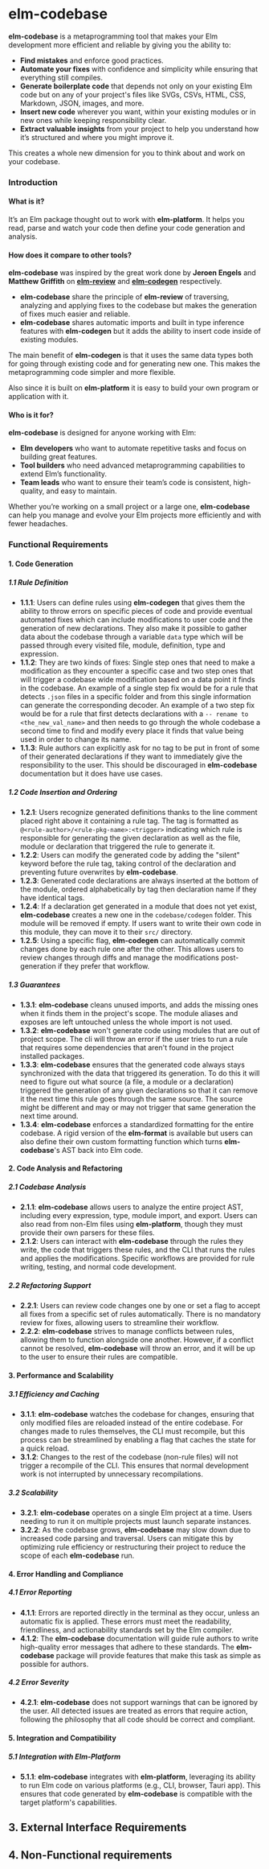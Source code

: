 # **elm-codebase**

**elm-codebase** is a metaprogramming tool that makes your Elm development more efficient and reliable by giving you the ability to:

- **Find mistakes** and enforce good practices.
- **Automate your fixes** with confidence and simplicity while ensuring that everything still compiles.
- **Generate boilerplate code** that depends not only on your existing Elm code but on any of your project's files like SVGs, CSVs, HTML, CSS, Markdown, JSON, images, and more.
- **Insert new code** wherever you want, within your existing modules or in new ones while keeping responsibility clear.
- **Extract valuable insights** from your project to help you understand how it’s structured and where you might improve it.

This creates a whole new dimension for you to think about and work on your codebase.

### **Introduction**

#### **What is it?**

It’s an Elm package thought out to work with **elm-platform**. It helps you read, parse and watch your code then define your code generation and analysis.

#### **How does it compare to other tools?**

**elm-codebase** was inspired by the great work done by **Jeroen Engels** and **Matthew Griffith** on [**elm-review**](https://github.com/jfmengels/elm-review) and [**elm-codegen**](https://github.com/mdgriffith/elm-codegen/tree/4.2.2) respectively.

- **elm-codebase** share the principle of **elm-review** of traversing, analyzing and applying fixes to the codebase but makes the generation of fixes much easier and reliable.
- **elm-codebase** shares automatic imports and built in type inference features with **elm-codegen** but it adds the ability to insert code inside of existing modules.

The main benefit of **elm-codegen** is that it uses the same data types both for going through existing code and for generating new one. This makes the metaprogramming code simpler and more flexible.

Also since it is built on **elm-platform** it is easy to build your own program or application with it.

#### **Who is it for?**

**elm-codebase** is designed for anyone working with Elm:

- **Elm developers** who want to automate repetitive tasks and focus on building great features.
- **Tool builders** who need advanced metaprogramming capabilities to extend Elm’s functionality.
- **Team leads** who want to ensure their team’s code is consistent, high-quality, and easy to maintain.

Whether you’re working on a small project or a large one, **elm-codebase** can help you manage and evolve your Elm projects more efficiently and with fewer headaches.

### **Functional Requirements**

#### 1. **Code Generation**

##### 1.1 **Rule Definition**

- **1.1.1**: Users can define rules using **elm-codegen** that gives them the ability to throw errors on specific pieces of code and provide eventual automated fixes which can include modifications to user code and the generation of new declarations. They also make it possible to gather data about the codebase through a variable `data` type which will be passed through every visited file, module, definition, type and expression.
- **1.1.2**: They are two kinds of fixes: Single step ones that need to make a modification as they encounter a specific case and two step ones that will trigger a codebase wide modification based on a data point it finds in the codebase. An example of a single step fix would be for a rule that detects `.json` files in a specific folder and from this single information can generate the corresponding decoder. An example of a two step fix would be for a rule that first detects declarations with a `-- rename to <the_new_val_name>` and then needs to go through the whole codebase a second time to find and modify every place it finds that value being used in order to change its name.
- **1.1.3**: Rule authors can explicitly ask for no tag to be put in front of some of their generated declarations if they want to immediately give the responsibility to the user. This should be discouraged in **elm-codebase** documentation but it does have use cases.

##### 1.2 **Code Insertion and Ordering**

- **1.2.1**: Users recognize generated definitions thanks to the line comment placed right above it containing a rule tag. The tag is formatted as `@<rule-author>/<rule-pkg-name>:<trigger>` indicating which rule is responsible for generating the given declaration as well as the file, module or declaration that triggered the rule to generate it.
- **1.2.2**: Users can modify the generated code by adding the "silent" keyword before the rule tag, taking control of the declaration and preventing future overwrites by **elm-codebase**.
- **1.2.3**: Generated code declarations are always inserted at the bottom of the module, ordered alphabetically by tag then declaration name if they have identical tags.
- **1.2.4**: If a declaration get generated in a module that does not yet exist, **elm-codebase** creates a new one in the `codebase/codegen` folder. This module will be removed if empty. If users want to write their own code in this module, they can move it to their `src/` directory.
- **1.2.5**: Using a specific flag, **elm-codegen** can automatically commit changes done by each rule one after the other. This allows users to review changes through diffs and manage the modifications post-generation if they prefer that workflow.

##### 1.3 **Guarantees**

- **1.3.1**: **elm-codebase** cleans unused imports, and adds the missing ones when it finds them in the project's scope. The module aliases and exposes are left untouched unless the whole import is not used.
- **1.3.2**: **elm-codebase** won't generate code using modules that are out of project scope. The cli will throw an error if the user tries to run a rule that requires some dependencies that aren't found in the project installed packages.
- **1.3.3**: **elm-codebase** ensures that the generated code always stays synchronized with the data that triggered its generation. To do this it will need to figure out what source (a file, a module or a declaration) triggered the generation of any given declarations so that it can remove it the next time this rule goes through the same source. The source might be different and may or may not trigger that same generation the next time around.
- **1.3.4**: **elm-codebase** enforces a standardized formatting for the entire codebase. A rigid version of the **elm-format** is available but users can also define their own custom formatting function which turns **elm-codebase**'s AST back into Elm code.

#### 2. **Code Analysis and Refactoring**

##### 2.1 **Codebase Analysis**

- **2.1.1**: **elm-codebase** allows users to analyze the entire project AST, including every expression, type, module import, and export. Users can also read from non-Elm files using **elm-platform**, though they must provide their own parsers for these files.
- **2.1.2**: Users can interact with **elm-codebase** through the rules they write, the code that triggers these rules, and the CLI that runs the rules and applies the modifications. Specific workflows are provided for rule writing, testing, and normal code development.

##### 2.2 **Refactoring Support**

- **2.2.1**: Users can review code changes one by one or set a flag to accept all fixes from a specific set of rules automatically. There is no mandatory review for fixes, allowing users to streamline their workflow.
- **2.2.2**: **elm-codebase** strives to manage conflicts between rules, allowing them to function alongside one another. However, if a conflict cannot be resolved, **elm-codebase** will throw an error, and it will be up to the user to ensure their rules are compatible.

#### 3. **Performance and Scalability**

##### 3.1 **Efficiency and Caching**

- **3.1.1**: **elm-codebase** watches the codebase for changes, ensuring that only modified files are reloaded instead of the entire codebase. For changes made to rules themselves, the CLI must recompile, but this process can be streamlined by enabling a flag that caches the state for a quick reload.
- **3.1.2**: Changes to the rest of the codebase (non-rule files) will not trigger a recompile of the CLI. This ensures that normal development work is not interrupted by unnecessary recompilations.

##### 3.2 **Scalability**

- **3.2.1**: **elm-codebase** operates on a single Elm project at a time. Users needing to run it on multiple projects must launch separate instances.
- **3.2.2**: As the codebase grows, **elm-codebase** may slow down due to increased code parsing and traversal. Users can mitigate this by optimizing rule efficiency or restructuring their project to reduce the scope of each **elm-codebase** run.

#### 4. **Error Handling and Compliance**

##### 4.1 **Error Reporting**

- **4.1.1**: Errors are reported directly in the terminal as they occur, unless an automatic fix is applied. These errors must meet the readability, friendliness, and actionability standards set by the Elm compiler.
- **4.1.2**: The **elm-codebase** documentation will guide rule authors to write high-quality error messages that adhere to these standards. The **elm-codebase** package will provide features that make this task as simple as possible for authors.

##### 4.2 **Error Severity**

- **4.2.1**: **elm-codebase** does not support warnings that can be ignored by the user. All detected issues are treated as errors that require action, following the philosophy that all code should be correct and compliant.

#### 5. **Integration and Compatibility**

##### 5.1 **Integration with Elm-Platform**

- **5.1.1**: **elm-codebase** integrates with **elm-platform**, leveraging its ability to run Elm code on various platforms (e.g., CLI, browser, Tauri app). This ensures that code generated by **elm-codebase** is compatible with the target platform's capabilities.


## 3. External Interface Requirements

## 4. Non-Functional requirements
